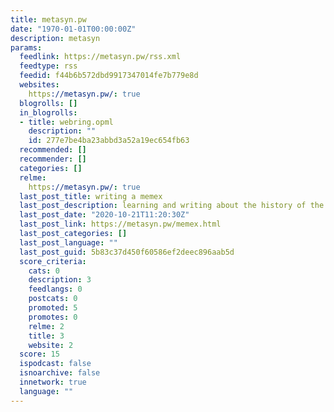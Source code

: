 ```yaml
---
title: metasyn.pw
date: "1970-01-01T00:00:00Z"
description: metasyn
params:
  feedlink: https://metasyn.pw/rss.xml
  feedtype: rss
  feedid: f44b6b572dbd9917347014fe7b779e8d
  websites:
    https://metasyn.pw/: true
  blogrolls: []
  in_blogrolls:
  - title: webring.opml
    description: ""
    id: 277e7be4ba23abbd3a52a19ec654fb63
  recommended: []
  recommender: []
  categories: []
  relme:
    https://metasyn.pw/: true
  last_post_title: writing a memex
  last_post_description: learning and writing about the history of the practice
  last_post_date: "2020-10-21T11:20:30Z"
  last_post_link: https://metasyn.pw/memex.html
  last_post_categories: []
  last_post_language: ""
  last_post_guid: 5b83c37d450f60586ef2deec896aab5d
  score_criteria:
    cats: 0
    description: 3
    feedlangs: 0
    postcats: 0
    promoted: 5
    promotes: 0
    relme: 2
    title: 3
    website: 2
  score: 15
  ispodcast: false
  isnoarchive: false
  innetwork: true
  language: ""
---
```

